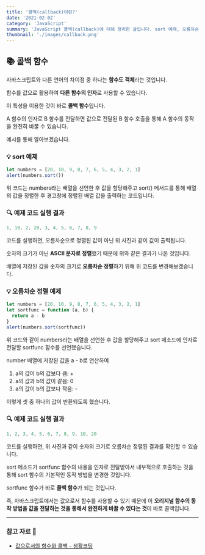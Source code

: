 ```yaml
---
title: '콜백(callback)이란?'
date: '2021-02-02'
category: 'JavaScript'
summary: 'JavaScript 콜백(callback)에 대해 정리한 글입니다. sort 예제, 오름차순 정렬 예제와 함께 작성했습니다.'
thumbnail: './images/callback.png'
---
```


## 📚 콜백 함수

자바스크립트와 다른 언어의 차이점 중 하나는 **함수도 객체**라는 것입니다.

함수를 값으로 활용하여 **다른 함수의 인자**로 사용할 수 있습니다.

이 특성을 이용한 것이 바로 **콜백 함수**입니다.

A 함수의 인자로 B 함수를 전달하면 값으로 전달된 B 함수 호출을 통해 A 함수의 동작을 완전히 바꿀 수 있습니다.

예시를 통해 알아보겠습니다.

### 💡 sort 예제

```javascript
let numbers = [20, 10, 9, 8, 7, 6, 5, 4, 3, 2, 1]
alert(numbers.sort())
```

위 코드는 numbers라는 배열을 선언한 후 값을 할당해주고 sort() 메서드를 통해 배열의 값을 정렬한 후 경고창에 정렬된 배열 값을 출력하는 코드입니다.

### 🔍 예제 코드 실행 결과

```javascript
1, 10, 2, 20, 3, 4, 5, 6, 7, 8, 9
```

코드를 실행하면, 오름차순으로 정렬된 값이 아닌 위 사진과 같이 값이 출력됩니다.

숫자의 크기가 아닌 **ASCII 문자로 정렬**했기 때문에 위와 같은 결과가 나온 것입니다.

배열에 저장된 값을 숫자의 크기로 **오름차순 정렬**하기 위해 위 코드를 변경해보겠습니다.

### 💡 오름차순 정렬 예제

```javascript
let numbers = [20, 10, 9, 8, 7, 6, 5, 4, 3, 2, 1]
let sortfunc = function (a, b) {
  return a - b
}
alert(numbers.sort(sortfunc))
```

위 코드와 같이 numbers라는 배열을 선언한 후 값을 할당해주고 sort 메소드에 인자로 전달할 sortfunc 함수를 선언했습니다.

number 배열에 저장된 값을 a - b로 연산하여

1. a의 값이 b의 값보다 큼: +
2. a의 값과 b의 값이 같음: 0
3. a의 값이 b의 값보다 작음: -

이렇게 셋 중 하나의 값이 반환되도록 했습니다.

### 🔍 예제 코드 실행 결과

```javascript
1, 2, 3, 4, 5, 6, 7, 8, 9, 10, 20
```

코드를 실행하면, 위 사진과 같이 숫자의 크기로 오름차순 정렬된 결과를 확인할 수 있습니다.

sort 메소드가 sortfunc 함수의 내용을 인자로 전달받아서 내부적으로 호출하는 것을 통해 sort 함수의 기본적인 동작 방법을 변경한 것입니다.

sortfunc 함수가 바로 **콜백 함수**가 되는 것입니다.

즉, 자바스크립트에서는 값으로서 함수를 사용할 수 있기 때문에 이 **오리지널 함수의 동작 방법을 값을 전달하는 것을 통해서 완전하게 바꿀 수 있다는 것**이 바로 콜백입니다.

<hr>

### 참고 자료 📩

- [값으로서의 함수와 콜백 - 생활코딩](https://opentutorials.org/course/743/6508)
